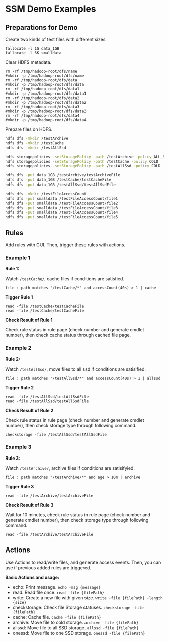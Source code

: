 # SSM Demo Examples

## Preparations for Demo

Create two kinds of test files with different sizes.

```
fallocate -l 1G data_1GB
fallocate -l 6K smalldata
```
Clear HDFS metadata.

```
rm -rf /tmp/hadoop-root/dfs/name
#mkdir -p /tmp/hadoop-root/dfs/name
rm -rf /tmp/hadoop-root/dfs/data
#mkdir -p /tmp/hadoop-root/dfs/data
rm -rf /tmp/hadoop-root/dfs/data1
#mkdir -p /tmp/hadoop-root/dfs/data1
rm -rf /tmp/hadoop-root/dfs/data2
#mkdir -p /tmp/hadoop-root/dfs/data2
rm -rf /tmp/hadoop-root/dfs/data3
#mkdir -p /tmp/hadoop-root/dfs/data3
rm -rf /tmp/hadoop-root/dfs/data4
#mkdir -p /tmp/hadoop-root/dfs/data4
```

Prepare files on HDFS.

```bash
hdfs dfs -mkdir /testArchive
hdfs dfs -mkdir /testCache
hdfs dfs -mkdir /testAllSsd

hdfs storagepolicies -setStoragePolicy -path /testArchive -policy ALL_SSD
hdfs storagepolicies -setStoragePolicy -path /testCache -policy COLD
hdfs storagepolicies -setStoragePolicy -path /testAllSsd -policy COLD

hdfs dfs -put data_1GB /testArchive/testArchiveFile
hdfs dfs -put data_1GB /testCache/testCacheFile
hdfs dfs -put data_1GB /testAllSsd/testAllSsdFile

hdfs dfs -mkdir /testFileAccessCount
hdfs dfs -put smalldata /testFileAccessCount/file1
hdfs dfs -put smalldata /testFileAccessCount/file2
hdfs dfs -put smalldata /testFileAccessCount/file3
hdfs dfs -put smalldata /testFileAccessCount/file4
hdfs dfs -put smalldata /testFileAccessCount/file5
```


## Rules
Add rules with GUI. Then, trigger these rules with actions.


### Example 1
**Rule 1:** 

Watch `/testCache/`, cache files if conditions are satisfied.

```
file : path matches "/testCache/*" and accessCount(40s) > 1 | cache 
```

**Tigger Rule 1**

```
read -file /testCache/testCacheFile
read -file /testCache/testCacheFile
```

**Check Result of Rule 1**

Check rule status in rule page (check number and generate cmdlet number), then check cache status through cached file page.


### Example 2
**Rule 2:** 

Watch `/testAllSsd/`, move files to all ssd if conditions are satisified.

```
file : path matches "/testAllSsd/*" and accessCount(40s) > 1 | allssd 

```

**Tigger Rule 2**

```
read -file /testAllSsd/testAllSsdFile
read -file /testAllSsd/testAllSsdFile
```

**Check Result of Rule 2**

Check rule status in rule page (check number and generate cmdlet number), then check storage type through following command.

```
checkstorage -file /testAllSsd/testAllSsdFile
```


### Example 3
**Rule 3:** 

Watch `/testArchive/`, archive files if conditions are satisifyied.

```
file : path matches "/testArchive/*" and age > 10m | archive 
```

**Tigger Rule 3**

```
read -file /testArchive/testArchiveFile
```

**Check Result of Rule 3**

Wait for 10 minutes, check rule status in rule page (check number and generate cmdlet number), then check storage type through following command.

```
read -file /testArchive/testArchiveFile
```

## Actions
Use Actions to read/write files, and generate access events. Then, you can use if previous added rules are triggered.

**Basic Actions and usage:**

- echo: Print message. `echo -msg {message}`
- read: Read file once. `read -file {filePath}`
- write: Create a new file with given size. `write -file {filePath} -length {size}` 
- checkstorage: Check file Storage statuses. `checkstorage -file {filePath}`
- cache: Cache file. `cache -file {filePath}`
- archive: Move file to cold storage. `archive -file {filePath}`
- allssd: Move file to all SSD storage. `allssd -file {filePath}`
- onessd: Move file to one SSD storage. `onessd -file {filePath}`

